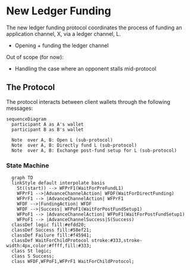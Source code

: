 # New Ledger Funding

The new ledger funding protocol coordinates the process of funding an application channel, X, via a ledger channel, L.

- Opening + funding the ledger channel

Out of scope (for now):

- Handling the case where an opponent stalls mid-protocol

## The Protocol

The protocol interacts between client wallets through the following messages:

```mermaid
sequenceDiagram
  participant A as A's wallet
  participant B as B's wallet

  Note  over A, B: Open L (sub-protocol)
  Note  over A, B: Directly fund L (sub-protocol)
  Note  over A, B: Exchange post-fund setup for L (sub-protocol)
```

### State Machine

```mermaid
  graph TD
  linkStyle default interpolate basis
    St((start)) --> WFPrF1(WaitForPreFundL1)
    WFPrF1 -->|AdvanceChannelAction| WFDF(WaitForDirectFunding)
    WFPrF1 --> |AdvanceChannelAction| WFPrF1
    WFDF -->|FundingAction| WFDF
    WFDF -->|Success| WFPoF1(WaitForPostFundSetup1)
    WFPoF1 --> |AdvanceChannelAction| WFPoF1(WaitForPostFundSetup1)
    WFPoF1 --> |AdvanceChannelSuccess|S(Success)
  classDef logic fill:#efdd20;
  classDef Success fill:#58ef21;
  classDef Failure fill:#f45941;
  classDef WaitForChildProtocol stroke:#333,stroke-width:4px,color:#ffff,fill:#333;
  class St logic;
  class S Success;
  class WFDF,WFPoF1,WFPrF1 WaitForChildProtocol;
```
